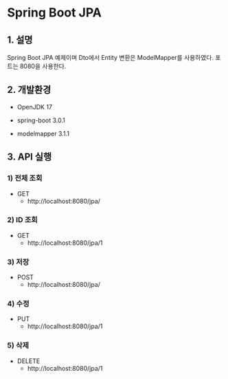 # Spring Boot JPA

## 1. 설명
Spring Boot JPA 예제이며 Dto에서 Entity 변환은 ModelMapper를 사용하였다. 포트는 8080을 사용한다.

## 2. 개발환경

* OpenJDK 17

* spring-boot 3.0.1

* modelmapper 3.1.1

## 3. API 실행

### 1) 전체 조회

* GET
  - http://localhost:8080/jpa/

### 2) ID 조회

* GET
  - http://localhost:8080/jpa/1

### 3) 저장

* POST
  - http://localhost:8080/jpa/

### 4) 수정

* PUT
  - http://localhost:8080/jpa/1

### 5) 삭제

* DELETE
  - http://localhost:8080/jpa/1
